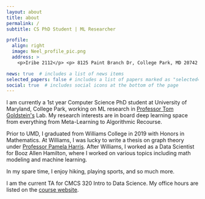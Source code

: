 ```yaml
---
layout: about
title: about
permalink: /
subtitle: CS PhD Student | ML Researcher

profile:
  align: right
  image: Neel_profile_pic.png
  address: >
    <p>Iribe 2112</p> <p> 8125 Paint Branch Dr, College Park, MD 20742 </p>

news: true  # includes a list of news items
selected_papers: false # includes a list of papers marked as "selected={true}"
social: true  # includes social icons at the bottom of the page
---
```

I am currently a 1st year Computer Science PhD student at University of Maryland, College Park, working on ML research in [Professor Tom Goldstein's](https://www.cs.umd.edu/~tomg/) Lab. My research interests are in board deep learning space from everything from Meta-Learning to Algorithmic Recourse. 

Prior to UMD, I graduated from Williams College in 2019 with Honors in Mathematics. At Williams, I was lucky to write a  thesis on graph theory under [Professor Pamela Harris](https://www.pamelaeharris.com/). After Williams, I worked as a Data Scientist for Booz Allen Hamilton, where I worked on various topics including math modeling and machine learning.

In my spare time, I enjoy hiking, playing sports, and so much more.

I am the current TA for CMCS 320 Intro to Data Science. My office hours are listed on the [course website](https://cmsc320.github.io/).

<!-- Put your address / P.O. box / other info right below your picture. You can also disable any these elements by editing `profile` property of the YAML header of your `_pages/about.md`. Edit `_bibliography/papers.bib` and Jekyll will render your [publications page](/al-folio/publications/) automatically.

Link to your social media connections, too. This theme is set up to use [Font Awesome icons](http://fortawesome.github.io/Font-Awesome/) and [Academicons](https://jpswalsh.github.io/academicons/), like the ones below. Add your Facebook, Twitter, LinkedIn, Google Scholar, or just disable all of them. -->
